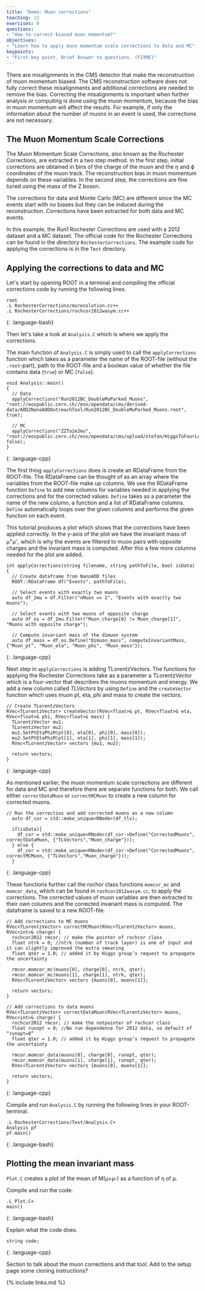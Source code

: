 ```yaml
---
title: "Demo: Muon corrections"
teaching: 12
exercises: 0
questions:
- "How to correct biased muon momentum?"
objectives:
- "Learn how to apply muon momentum scale corrections to data and MC"
keypoints:
- "First key point. Brief Answer to questions. (FIXME)"
---
```

There are misalignments in the CMS detector that make the reconstruction of muon momentum biased. The CMS reconstruction software does not fully correct these misalignments and additional corrections are needed to remove the bias. Correcting the misalignments is important when further analysis or computing is done using the muon momentum, because the bias in muon momentum will affect the results. For example, if only the information about the number of muons in an event is used, the corrections are not necessary.

## The Muon Momentum Scale Corrections

The Muon Momentum Scale Corrections, also known as the Rochester Corrections, are extracted in a two step method. In the first step, initial corrections are obtained in bins of the charge of the muon and the η and ϕ coordinates of the muon track. The reconstruction bias in muon momentum depends on these variables. In the second step, the corrections are fine tuned using the mass of the Z boson.

The corrections for data and Monte Carlo (MC) are different since the MC events start with no biases but they can be induced during the reconstruction. Corrections have been extracted for both data and MC events.

In this example, the Run1 Rochester Corrections are used with a 2012 dataset and a MC dataset. The official code for the Rochester Corrections can be found in the directory `RochesterCorrections`. The example code for applying the corrections is in the `Test` directory.

## Applying the corrections to data and MC

Let's start by opening ROOT in a terminal and compiling the official corrections code by running the following lines.

~~~
root
.L RochesterCorrections/muresolution.cc++
.L RochesterCorrections/rochcor2012wasym.cc++
~~~
{: .language-bash}

Then let's take a look at `Analysis.C` which is where we apply the corrections. 

The main function of `Analysis.C` is simply used to call the `applyCorrections` function which takes as a parameter the name of the ROOT-file (without the `.root`-part), path to the ROOT-file and a boolean value of whether the file contains data (`true`) or MC (`false`).

~~~
void Analysis::main()
{
  // Data
  applyCorrections("Run2012BC_DoubleMuParked_Muons", "root://eospublic.cern.ch//eos/opendata/cms/derived-data/AOD2NanoAODOutreachTool/Run2012BC_DoubleMuParked_Muons.root", true);

  // MC
  applyCorrections("ZZTo2e2mu", "root://eospublic.cern.ch//eos/opendata/cms/upload/stefan/HiggsToFourLeptonsNanoAODOutreachAnalysis/ZZTo2e2mu.root", false);
}
~~~
{: .language-cpp}

The first thing `applyCorrections` does is create an RDataFrame from the ROOT-file. The RDataFrame can be thought of as an array where the variables from the ROOT-file make up columns. We use the RDataFrame function `Define` to add new columns for variables needed in applying the corrections and for the corrected values. `Define` takes as a parameter the name of the new column, a function and a list of RDataFrame columns. `Define` automatically loops over the given columns and performs the given function on each event.

This tutorial produces a plot which shows that the corrections have been applied correctly. In the y-axis of the plot we have the invariant mass of μ<sup>+</sup>μ<sup>-</sup>, which is why the events are filtered to muon pairs with opposite charges and the invariant mass is computed. After this a few more columns needed for the plot are added.

~~~
int applyCorrections(string filename, string pathToFile, bool isData) {
  // Create dataframe from NanoAOD files
  ROOT::RDataFrame df("Events", pathToFile);
  
  // Select events with exactly two muons
  auto df_2mu = df.Filter("nMuon == 2", "Events with exactly two muons");

  // Select events with two muons of opposite charge
  auto df_os = df_2mu.Filter("Muon_charge[0] != Muon_charge[1]", "Muons with opposite charge");

  // Compute invariant mass of the dimuon system
  auto df_mass = df_os.Define("Dimuon_mass", computeInvariantMass, {"Muon_pt", "Muon_eta", "Muon_phi", "Muon_mass"});
~~~
{: .language-cpp}

Next step in `applyCorrections` is adding TLorentzVectors. The functions for applying the Rochester Corrections take as a parameter a TLorentzVector which is a four-vector that describes the muons momentum and energy. We add a new column called *TLVectors* by using `Define` and the `createVector` function which uses muon pt, eta, phi and mass to create the vectors.

~~~
// Create TLorentzVectors
RVec<TLorentzVector> createVector(RVec<float>& pt, RVec<float>& eta, RVec<float>& phi, RVec<float>& mass) {
  TLorentzVector mu1;
  TLorentzVector mu2;
  mu1.SetPtEtaPhiM(pt[0], eta[0], phi[0], mass[0]);
  mu2.SetPtEtaPhiM(pt[1], eta[1], phi[1], mass[1]);
  RVec<TLorentzVector> vectors {mu1, mu2};

  return vectors;
}
~~~
{: .language-cpp}

As mentioned earlier, the muon momentum scale corrections are different for data and MC and therefore there are separate functions for both. We call either `correctDataMuon` or `correctMCMuon` to create a new column for corrected muons.

~~~
// Run the correctios and add corrected muons as a new column
  auto df_cor = std::make_unique<RNode>(df_tlv);

  if(isData){
    df_cor = std::make_unique<RNode>(df_cor->Define("CorrectedMuons", correctDataMuon, {"TLVectors","Muon_charge"}));
  } else {
    df_cor = std::make_unique<RNode>(df_cor->Define("CorrectedMuons", correctMCMuon, {"TLVectors","Muon_charge"}));
  }
~~~
{: .language-cpp}

These functions further call the rochor class functions `momcor_mc` and `momcor_data`, which can be found in `rochcor2012wasym.cc`, to apply the corrections. The corrected values of muon variables are then extracted to their own columns and the corrected invariant mass is computed. The dataframe is saved to a new ROOT-file.

~~~
// Add corrections to MC muons
RVec<TLorentzVector> correctMCMuon(RVec<TLorentzVector> muons, RVec<int>& charge) {
  rochcor2012 rmcor; // make the pointer of rochcor class
  float ntrk = 0; //ntrk (number of track layer) is one of input and it can slightly improved the extra smearing
  float qter = 1.0; // added it by Higgs group’s request to propagate the uncertainty

  rmcor.momcor_mc(muons[0], charge[0], ntrk, qter);
  rmcor.momcor_mc(muons[1], charge[1], ntrk, qter);
  RVec<TLorentzVector> vectors {muons[0], muons[1]};

  return vectors;
}

// Add corrections to data muons
RVec<TLorentzVector> correctDataMuon(RVec<TLorentzVector> muons, RVec<int>& charge) {
  rochcor2012 rmcor; // make the notpointer of rochcor class
  float runopt = 0; //No run dependence for 2012 data, so default of “runopt=0”
  float qter = 1.0; // added it by Higgs group’s request to propagate the uncertainty

  rmcor.momcor_data(muons[0], charge[0], runopt, qter);
  rmcor.momcor_data(muons[1], charge[1], runopt, qter);
  RVec<TLorentzVector> vectors {muons[0], muons[1]};

  return vectors;
}
~~~
{: .language-cpp}

Compile and run `Analysis.C` by running the following lines in your ROOT-terminal.

~~~
.L RochesterCorrections/Test/Analysis.C+
Analysis pf
pf.main()
~~~
{: .language-bash}

## Plotting the mean invariant mass

`Plot.C` creates a plot of the mean of M(µ+µ-) as a function of η of µ.

Compile and run the code.

~~~
.L Plot.C+
main()
~~~
{: .language-bash}

Explain what the code does.

~~~
string code;
~~~
{: .language-cpp}

Section to talk about the muon corrections and that tool. Add to the setup page some cloning instructions?

{% include links.md %}
